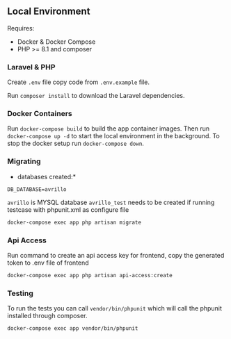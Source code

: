 ## Local Environment

Requires:
* Docker & Docker Compose
* PHP >= 8.1 and composer

### Laravel & PHP

Create `.env` file copy code from `.env.example` file.

Run `composer install` to download the Laravel dependencies.

### Docker Containers

Run `docker-compose build` to build the app container images. Then run `docker-compose up -d` to start the local environment in the background. To stop the docker setup run
`docker-compose down`.

### Migrating

* databases created:*
```
DB_DATABASE=avrillo
```
`avrillo` is MYSQL database
`avrillo_test` needs to be created if running testcase with phpunit.xml as configure file

```sh
docker-compose exec app php artisan migrate
```

### Api Access
Run command to create an api access key for frontend, copy the generated token to .env file of frontend
```sh
docker-compose exec app php artisan api-access:create
```

### Testing

To run the tests you can call `vendor/bin/phpunit` which will call the phpunit installed through composer.

```shell 
docker-compose exec app vendor/bin/phpunit
```

